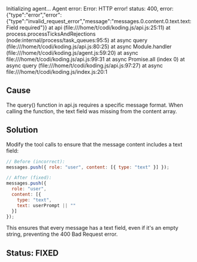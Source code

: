 Initializing agent...
Agent error: Error: HTTP error! status: 400, error: {"type":"error","error":{"type":"invalid_request_error","message":"messages.0.content.0.text.text: Field required"}}
    at api (file:///home/t/codi/koding.js/api.js:25:11)
    at process.processTicksAndRejections (node:internal/process/task_queues:95:5)
    at async query (file:///home/t/codi/koding.js/api.js:80:25)
    at async Module.handler (file:///home/t/codi/koding.js/agent.js:59:20)
    at async file:///home/t/codi/koding.js/api.js:99:31
    at async Promise.all (index 0)
    at async query (file:///home/t/codi/koding.js/api.js:97:27)
    at async file:///home/t/codi/koding.js/index.js:20:1


## Cause
The query() function in api.js requires a specific message format. When calling the function, the text field was missing from the content array.

## Solution
Modify the tool calls to ensure that the message content includes a text field:

```javascript
// Before (incorrect):
messages.push({ role: "user", content: [{ type: "text" }] });

// After (fixed):
messages.push({ 
  role: "user", 
  content: [{ 
    type: "text", 
    text: userPrompt || "" 
  }] 
});
```

This ensures that every message has a text field, even if it's an empty string, preventing the 400 Bad Request error.

## Status: FIXED